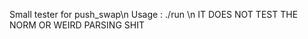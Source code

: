 Small tester for push_swap\n
Usage : ./run <amount of numbers> <max amount of operations>\n
IT DOES NOT TEST THE NORM OR WEIRD PARSING SHIT
